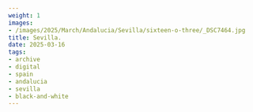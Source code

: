 ```yaml
---
weight: 1
images:
- /images/2025/March/Andalucia/Sevilla/sixteen-o-three/_DSC7464.jpg
title: Sevilla.
date: 2025-03-16
tags:
- archive
- digital
- spain
- andalucia
- sevilla
- black-and-white
---
```



